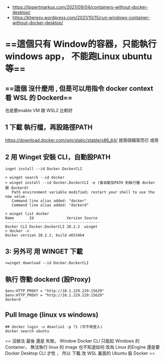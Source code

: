 
- https://lippertmarkus.com/2021/09/04/containers-without-docker-desktop/
- https://kheresy.wordpress.com/2021/10/15/run-windows-container-without-docker-desktop/


# ==這個只有 Window的容器，只能執行windows app， 不能跑Linux ubuntu 等==

## ==這個 沒什麼用 ,  但是可以用指令 docker context 看 WSL 的 Dockerd==




也是要enable  VM 跟 WSL2 比較好

##  1 下載 執行檔，再設路徑PATH
https://download.docker.com/win/static/stable/x86_64/
就兩個檔案而已 
或用




## 2 用 Winget 安裝 CLI，自動設PATH

`inget install --id Docker.DockerCLI`

```
> winget search --id docker 
> winget install --id Docker.DockerCLI -e (會自動加PATH 到執行檔 docker 跟 dockerd) 
   Path environment variable modified; restart your shell to use the new value.
   Command line alias added: "docker"
   Command line alias added: "dockerd"

> winget list docker
Name       Id               Version Source
-------------------------------------------
Docker CLI Docker.DockerCLI 28.2.2  winget
> docker -v
Docker version 28.2.2, build e6534b4
```


##  3: 另外可 用 WINGET 下載 
```
>winget download --id Docker.DockerCLI 
```


##  執行 啓動 dockerd (設Proxy)
```
$env:HTTP_PROXY = "http://10.1.229.229:15629"
$env:HTTP_PROXY = "http://10.1.229.229:15629"
dockerd
```

## Pull Image (linux vs windows)
```
## docker login -u deanliu1 -p ?1 (可不用登入)
docker search ubuntu
```

== 沒辦法  最後 還是 失敗， Window Docker CLI 只能起 Windows 的Container， 無法執行 linux 的 image  也不知道如何 改為 Linux 的Engine 還是要 Docker Desktop CLI 才性 ， 所以 下載 改 WSL 裏面的 Ubuntu  裝 Docker ==